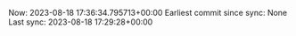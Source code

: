 Now: 2023-08-18 17:36:34.795713+00:00 Earliest commit since sync: None Last sync: 2023-08-18 17:29:28+00:00

